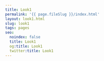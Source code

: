 ```yaml
---
title: Look1
permalink: '{{ page.fileSlug }}/index.html'
layout: look1.html
slug: look1
tags: pages
seo:
  noindex: false
  title: Look1
  og:title: Look1
  twitter:title: Look1
---
```



